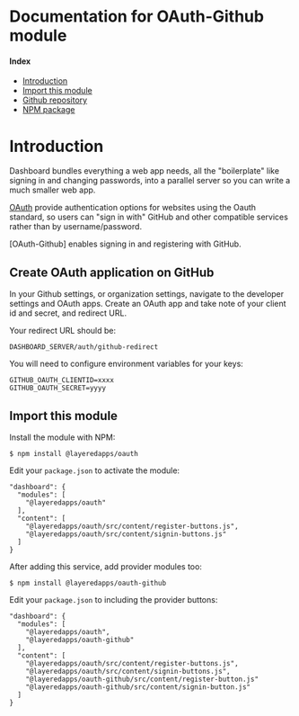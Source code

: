 # Documentation for OAuth-Github module

#### Index

- [Introduction](#introduction)
- [Import this module](#import-this-module)
- [Github repository](https://github.com/layeredapps/maxmind-geoip)
- [NPM package](https://npmjs.org/layeredapps/maxmind-geoip)

# Introduction

Dashboard bundles everything a web app needs, all the "boilerplate" like signing in and changing passwords, into a parallel server so you can write a much smaller web app.

[OAuth](https://www.maxmind.com/en/home) provide authentication options for websites using the Oauth standard, so users can "sign in with" GitHub and other compatible services rather than by username/password.

[OAuth-Github] enables signing in and registering with GitHub.

## Create OAuth application on GitHub

In your Github settings, or organization settings, navigate to the developer settings and OAuth apps.  Create an OAuth app and take note of your client id and secret, and redirect URL.

Your redirect URL should be:

    DASHBOARD_SERVER/auth/github-redirect

You will need to configure environment variables for your keys:

    GITHUB_OAUTH_CLIENTID=xxxx
    GITHUB_OAUTH_SECRET=yyyy

## Import this module

Install the module with NPM:

    $ npm install @layeredapps/oauth

Edit your `package.json` to activate the module:

    "dashboard": {
      "modules": [
        "@layeredapps/oauth"
      ],
      "content": [
        "@layeredapps/oauth/src/content/register-buttons.js",
        "@layeredapps/oauth/src/content/signin-buttons.js"
      ]
    }

After adding this service, add provider modules too:

    $ npm install @layeredapps/oauth-github

Edit your `package.json` to including the provider buttons:

    "dashboard": {
      "modules": [
        "@layeredapps/oauth",
        "@layeredapps/oauth-github"
      ],
      "content": [
        "@layeredapps/oauth/src/content/register-buttons.js",
        "@layeredapps/oauth/src/content/signin-buttons.js",
        "@layeredapps/oauth-github/src/content/register-button.js"
        "@layeredapps/oauth-github/src/content/signin-button.js"
      ]
    }
    
